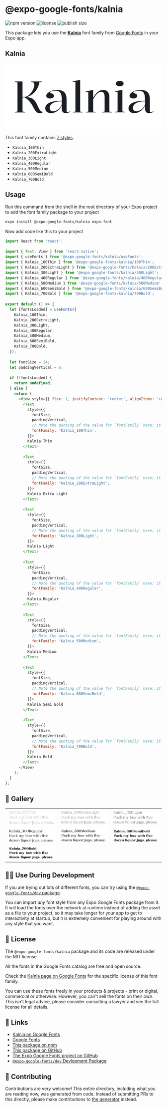 # @expo-google-fonts/kalnia

![npm version](https://flat.badgen.net/npm/v/@expo-google-fonts/kalnia)
![license](https://flat.badgen.net/github/license/expo/google-fonts)
![publish size](https://flat.badgen.net/packagephobia/install/@expo-google-fonts/kalnia)

This package lets you use the [**Kalnia**](https://fonts.google.com/specimen/Kalnia) font family from [Google Fonts](https://fonts.google.com/) in your Expo app.

## Kalnia

![Kalnia](./font-family.png)

This font family contains [7 styles](#-gallery).

- `Kalnia_100Thin`
- `Kalnia_200ExtraLight`
- `Kalnia_300Light`
- `Kalnia_400Regular`
- `Kalnia_500Medium`
- `Kalnia_600SemiBold`
- `Kalnia_700Bold`

## Usage

Run this command from the shell in the root directory of your Expo project to add the font family package to your project
```sh
expo install @expo-google-fonts/kalnia expo-font
```

Now add code like this to your project
```js
import React from 'react';

import { Text, View } from 'react-native';
import { useFonts } from '@expo-google-fonts/kalnia/useFonts';
import { Kalnia_100Thin } from '@expo-google-fonts/kalnia/100Thin';
import { Kalnia_200ExtraLight } from '@expo-google-fonts/kalnia/200ExtraLight';
import { Kalnia_300Light } from '@expo-google-fonts/kalnia/300Light';
import { Kalnia_400Regular } from '@expo-google-fonts/kalnia/400Regular';
import { Kalnia_500Medium } from '@expo-google-fonts/kalnia/500Medium';
import { Kalnia_600SemiBold } from '@expo-google-fonts/kalnia/600SemiBold';
import { Kalnia_700Bold } from '@expo-google-fonts/kalnia/700Bold';

export default () => {
  let [fontsLoaded] = useFonts({
    Kalnia_100Thin,
    Kalnia_200ExtraLight,
    Kalnia_300Light,
    Kalnia_400Regular,
    Kalnia_500Medium,
    Kalnia_600SemiBold,
    Kalnia_700Bold,
  });

  let fontSize = 24;
  let paddingVertical = 6;

  if (!fontsLoaded) {
    return undefined;
  } else {
    return (
      <View style={{ flex: 1, justifyContent: 'center', alignItems: 'center' }}>
        <Text
          style={{
            fontSize,
            paddingVertical,
            // Note the quoting of the value for `fontFamily` here; it expects a string!
            fontFamily: 'Kalnia_100Thin',
          }}>
          Kalnia Thin
        </Text>

        <Text
          style={{
            fontSize,
            paddingVertical,
            // Note the quoting of the value for `fontFamily` here; it expects a string!
            fontFamily: 'Kalnia_200ExtraLight',
          }}>
          Kalnia Extra Light
        </Text>

        <Text
          style={{
            fontSize,
            paddingVertical,
            // Note the quoting of the value for `fontFamily` here; it expects a string!
            fontFamily: 'Kalnia_300Light',
          }}>
          Kalnia Light
        </Text>

        <Text
          style={{
            fontSize,
            paddingVertical,
            // Note the quoting of the value for `fontFamily` here; it expects a string!
            fontFamily: 'Kalnia_400Regular',
          }}>
          Kalnia Regular
        </Text>

        <Text
          style={{
            fontSize,
            paddingVertical,
            // Note the quoting of the value for `fontFamily` here; it expects a string!
            fontFamily: 'Kalnia_500Medium',
          }}>
          Kalnia Medium
        </Text>

        <Text
          style={{
            fontSize,
            paddingVertical,
            // Note the quoting of the value for `fontFamily` here; it expects a string!
            fontFamily: 'Kalnia_600SemiBold',
          }}>
          Kalnia Semi Bold
        </Text>

        <Text
          style={{
            fontSize,
            paddingVertical,
            // Note the quoting of the value for `fontFamily` here; it expects a string!
            fontFamily: 'Kalnia_700Bold',
          }}>
          Kalnia Bold
        </Text>
      </View>
    );
  }
};

```

## 🔡 Gallery


||||
|-|-|-|
|![Kalnia_100Thin](./Kalnia_100Thin.ttf.png)|![Kalnia_200ExtraLight](./Kalnia_200ExtraLight.ttf.png)|![Kalnia_300Light](./Kalnia_300Light.ttf.png)||
|![Kalnia_400Regular](./Kalnia_400Regular.ttf.png)|![Kalnia_500Medium](./Kalnia_500Medium.ttf.png)|![Kalnia_600SemiBold](./Kalnia_600SemiBold.ttf.png)||
|![Kalnia_700Bold](./Kalnia_700Bold.ttf.png)||||


## 👩‍💻 Use During Development

If you are trying out lots of different fonts, you can try using the [`@expo-google-fonts/dev` package](https://github.com/expo/google-fonts/tree/master/font-packages/dev#readme).

You can import *any* font style from any Expo Google Fonts package from it. It will load the fonts
over the network at runtime instead of adding the asset as a file to your project, so it may take longer
for your app to get to interactivity at startup, but it is extremely convenient
for playing around with any style that you want.

## 📖 License

The `@expo-google-fonts/kalnia` package and its code are released under the MIT license.

All the fonts in the Google Fonts catalog are free and open source.

Check the [Kalnia page on Google Fonts](https://fonts.google.com/specimen/Kalnia) for the specific license of this font family.

You can use these fonts freely in your products & projects - print or digital, commercial or otherwise. However, you can't sell the fonts on their own. This isn't legal advice, please consider consulting a lawyer and see the full license for all details.

## 🔗 Links

- [Kalnia on Google Fonts](https://fonts.google.com/specimen/Kalnia)
- [Google Fonts](https://fonts.google.com/)
- [This package on npm](https://www.npmjs.com/package/@expo-google-fonts/kalnia)
- [This package on GitHub](https://github.com/expo/google-fonts/tree/master/font-packages/kalnia)
- [The Expo Google Fonts project on GitHub](https://github.com/expo/google-fonts)
- [`@expo-google-fonts/dev` Devlopment Package](https://github.com/expo/google-fonts/tree/master/font-packages/dev)

## 🤝 Contributing

Contributions are very welcome! This entire directory, including what you are reading now, was generated from code. Instead of submitting PRs to this directly, please make contributions to [the generator](https://github.com/expo/google-fonts/tree/master/packages/generator) instead.
